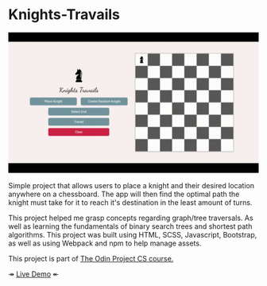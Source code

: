 # Knights-Travails
![Site Gif](./Knights_Travails.gif)
<p>
    Simple project that allows users to place a knight and their desired location anywhere on a chessboard.
    The app will then find the optimal path the knight must take for it to reach it's destination in the least
    amount of turns.
</p>
<p>
    This project helped me grasp concepts regarding graph/tree traversals. As well as learning 
    the fundamentals of binary search trees and shortest path algorithms. This project was built using HTML, SCSS, Javascript, Bootstrap,
    as well as using Webpack and npm to help manage assets. 
</p>
<p>
    This project is part of 
    <a href='https://www.theodinproject.com/lessons/javascript-knights-travails'>The Odin Project CS course.<a>
</p>
↠ <a href='https://moralessa.github.io/Knights-Travails/'>Live Demo<a/> ↞

